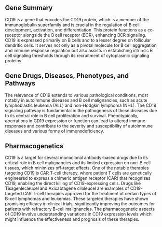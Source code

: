 ## Gene Summary
CD19 is a gene that encodes the CD19 protein, which is a member of the immunoglobulin superfamily and is crucial in the regulation of B cell development, activation, and differentiation. This protein functions as a co-receptor alongside the B cell receptor (BCR), enhancing BCR signaling. CD19 is expressed primarily on B cells and to a lesser degree on follicular dendritic cells. It serves not only as a pivotal molecule for B cell aggregation and immune response regulation but also assists in establishing intrinsic B cell signaling thresholds through its recruitment of cytoplasmic signaling proteins.

## Gene Drugs, Diseases, Phenotypes, and Pathways
The relevance of CD19 extends to various pathological conditions, most notably in autoimmune diseases and B cell malignancies, such as acute lymphoblastic leukemia (ALL) and non-Hodgkin lymphoma (NHL). The CD19 signaling pathway is fundamental in the pathogenesis of these diseases due to its central role in B cell proliferation and survival. Phenotypically, aberrations in CD19 expression or function can lead to altered immune responses and contribute to the severity and susceptibility of autoimmune diseases and various forms of immunodeficiency.

## Pharmacogenetics
CD19 is a target for several monoclonal antibody-based drugs due to its critical role in B cell malignancies and its limited expression on non-B cell tissues, which minimizes off-target effects. One of the notable therapies targeting CD19 is CAR T-cell therapy, where patient T cells are genetically engineered to express a chimeric antigen receptor (CAR) that recognizes CD19, enabling the direct killing of CD19-expressing cells. Drugs like Tisagenlecleucel and Axicabtagene ciloleucel are examples of CD19-targeted CAR T-cell therapies approved for the treatment of certain types of B-cell lymphomas and leukemias. These targeted therapies have shown promising efficacy in clinical trials, significantly improving the outcomes for patients with refractory B-cell malignancies. The pharmacogenetic aspects of CD19 involve understanding variations in CD19 expression levels which might influence the effectiveness and prognosis of these therapies.